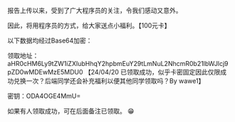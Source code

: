 报告上传以来，受到了广大程序员的关注，令我们感动又意外。

因此，将用程序员的方式，给大家送点小福利。【100元卡】

以下数据均经过Base64加密：

领取地址：aHR0cHM6Ly9tZW1iZXIubHhqY2hpbmEuY29tLmNuL2NhcmR0b21lbWJlcj9pZD0wMDEwMzE5MDU0       【24/04/20  已领取成功，似乎卡密固定因此仅限成功兑换一次？后端同学还会补充福利以便其他同学领取吗？By wawe1】

密钥：ODA4OGE4MmU=

如果有人领取成功，可在后面备注已领取。 :grin: 
